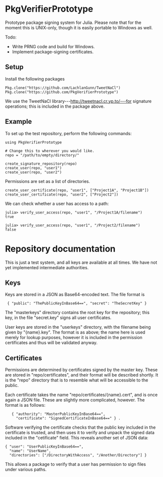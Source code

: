 # PkgVerifierPrototype

Prototype package signing system for Julia.  Please note that for the moment
this is UNIX-only, though it is easily portable to Windows as well.

Todo:

 - Write PRNG code and build for Windows.
 - Implement package-signing certificates.

## Setup

Install the following packages

    Pkg.clone("https://github.com/LachlanGunn/TweetNaCl")
    Pkg.clone("https://github.com/PkgVerifierPrototype")

We use the TweetNaCl library---http://tweetnacl.cr.yp.to/---for
signature operations; this is included in the package above.

## Example

To set up the test repository, perform the following commands:

    using PkgVerifierPrototype

    # Change this to wherever you would like.
    repo = "/path/to/empty/directory/"

    create_signature_repository(repo)
    create_user(repo, "user1")
    create_user(repo, "user2")

Permissions are set as a list of directories.  

    create_user_certificate(repo, "user1", ["Project1A", "Project1B"])
    create_user_certificate(repo, "user2", ["Project2"])

We can check whether a user has access to a path:

    julia> verify_user_access(repo, "user1", "/Project1A/filename")
    true

    julia> verify_user_access(repo, "user1", "/Project2/filename")
    false

# Repository documentation

This is just a test system, and all keys are available at all times.  We have
not yet implemented intermediate authorities.

## Keys

Keys are stored in a JSON as Base64-encoded text.  The file format is

     { "public": "ThePublicKeyInBase64==", "secret": "TheSecretKey" }

The "masterkeys" directory contains the root key for the repository; this
key, in the file "secret.key" signs all user certificates.

User keys are stored in the "userkeys" directory, with the filename
being given by "{name}.key".  The format is as above; the name here is used
merely for lookup purposes, however it is included in the permission
certificates and thus will be validated anyway.

## Certificates

Permissions are determined by certificates signed by the master key.  These
are stored in "repo/certificates", and their format will be described shortly.
It is the "repo" directory that is to resemble what will be accessible to the
public.

Each certificate takes the name "repo/certificates/{name}.cert", and is
once again a JSON file.  These are slightly more complicated, however.  The
format is as follows:

       { "authority": "MasterPublicKeyInBase64==",
         "certificate": "SignedCertificateInBase64==" } .

Software verifying the certificate checks that the public key included
in the certificate is trusted, and then uses it to verify and unpack
the signed data included in the "cetificate" field.  This reveals another
set of JSON data:

    { "user": "UserPublicKeyInBase64==",
      "name": "UserName",
      "directories": ["/DirectoryWithAccess", "/Another/Directory"] }

This allows a package to verify that a user has permission to sign files
under various paths.